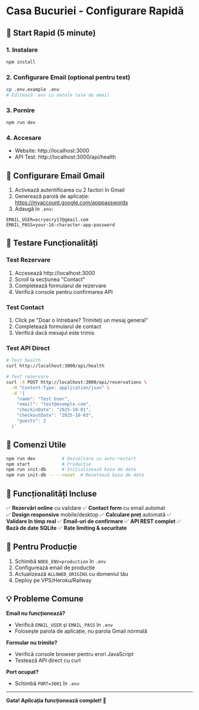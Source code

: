 # Casa Bucuriei - Configurare Rapidă

## 🚀 Start Rapid (5 minute)

### 1. Instalare
```bash
npm install
```

### 2. Configurare Email (optional pentru test)
```bash
cp .env.example .env
# Editează .env cu datele tale de email
```

### 3. Pornire
```bash
npm run dev
```

### 4. Accesare
- Website: http://localhost:3000
- API Test: http://localhost:3000/api/health

## 📝 Configurare Email Gmail

1. Activează autentificarea cu 2 factori în Gmail
2. Generează parolă de aplicație: https://myaccount.google.com/apppasswords
3. Adaugă în `.env`:
```env
EMAIL_USER=ecryecry17@gmail.com
EMAIL_PASS=your-16-character-app-password
```

## 🧪 Testare Funcționalități

### Test Rezervare
1. Accesează http://localhost:3000
2. Scroll la secțiunea "Contact"
3. Completează formularul de rezervare
4. Verifică console pentru confirmarea API

### Test Contact
1. Click pe "Doar o întrebare? Trimiteți un mesaj general"
2. Completează formularul de contact
3. Verifică dacă mesajul este trimis

### Test API Direct
```bash
# Test health
curl http://localhost:3000/api/health

# Test rezervare
curl -X POST http://localhost:3000/api/reservations \
  -H "Content-Type: application/json" \
  -d '{
    "name": "Test User",
    "email": "test@example.com", 
    "checkinDate": "2025-10-01",
    "checkoutDate": "2025-10-03",
    "guests": 2
  }'
```

## 🔧 Comenzi Utile

```bash
npm run dev          # Dezvoltare cu auto-restart
npm start            # Producție
npm run init-db      # Inițializează baza de date
npm run init-db -- --reset  # Resetează baza de date
```

## 📱 Funcționalități Incluse

✅ **Rezervări online** cu validare
✅ **Contact form** cu email automat  
✅ **Design responsive** mobile/desktop
✅ **Calculare preț** automată
✅ **Validare în timp real**
✅ **Email-uri de confirmare**
✅ **API REST complet**
✅ **Bază de date SQLite**
✅ **Rate limiting & securitate**

## 🎯 Pentru Producție

1. Schimbă `NODE_ENV=production` în `.env`
2. Configurează email de producție
3. Actualizează `ALLOWED_ORIGINS` cu domeniul tău
4. Deploy pe VPS/Heroku/Railway

## 💡 Probleme Comune

**Email nu funcționează?**
- Verifică `EMAIL_USER` și `EMAIL_PASS` în `.env`
- Folosește parola de aplicație, nu parola Gmail normală

**Formular nu trimite?**
- Verifică console browser pentru erori JavaScript
- Testează API direct cu curl

**Port ocupat?**
- Schimbă `PORT=3001` în `.env`

---

**Gata! Aplicația funcționează complet! 🎉**